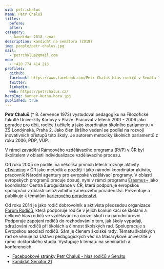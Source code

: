```yaml
---
uid: petr.chalus
name: Petr Chaluš
titles:
  before: 
  after:
category:
  - kandidat-2018-senat
description: kandidát na senátora (2018)
img: people/petr-chalus.jpg
mail:
  - petrchalus@gmail.com
mob:
  - +420 774 414 213
profiles:
  github:
  facebook: https://www.facebook.com/Petr-Chaluš-hlas-rodičů-v-Senátu-1500953270008675/
  twitter:
  linkedin:
  web: https://petrchalus.cz/
heroImg: banner-kutna-hora.jpg
published: true
---
```


**Petr Chaluš** (* 8. července 1973) vystudoval pedagogiku na Filozofické fakultě Univerzity Karlovy v Praze. Pracoval v letech 2001 - 2006 jako poradce pro děti, rodiče i učitele a jako koordinátor školního parlamentu v ZŠ Londýnská, Praha 2. Jako člen širšího vedení se podílel na rozvoji inovativních přístupů této školy. Je autorem metodiky školních parlamentů z roku 2006, PDP, VÚP.

V rámci zavádění Rámcového vzdělávacího programu (RVP) v ČR byl školitelem v oblasti individualizace vzdělávacího procesu.

Od roku 2005 se podílel na několika prvních letech rozvoje aktivity [eTwinning](https://forum-rodicu.webnode.cz/) v ČR jako metodik a později i jako národní koordinátor aktivity, pracovník Národní agentury pro evropské vzdělávací programy. V oblasti evropských programů pracuje dosud, nyní v rámci programu [Erasmus+](https://cs.wikipedia.org/wiki/Erasmus%2B) jako koordinátor Centra Euroguidance v ČR, která podporuje evropskou spolupráci v oblasti celoživotního kariérového poradenství. Prezentuje a publikuje k tématům [kariérového poradenství](https://cs.wikipedia.org/wiki/Kari%C3%A9rov%C3%A9_poradenstv%C3%AD).

Od roku 2014 je jako rodič dobrovolník a aktivista předsedou organizace [Fórum Rodičů](https://forum-rodicu.webnode.cz/), která podporuje rodiče v jejich komunikaci se školami a celkově hlas rodičů ve vzdělávání na úrovni škol i na národní úrovni. Podporuje zapojení rodičů do rozhodování o tom, jak školy vypadají, sdružování rodičů při školách a činnost školských rad. Spolupracuje s Evropskou asociací rodičů. Sám je členem školské rady. Tématu školských rad se věnuje na Ústavu pedagogických věd na Masarykově univerzitě v rámci doktorského studia. Vystupuje k tématu na seminářích a konferencích.

* [Facebookové stránky Petr Chaluš - hlas rodičů v Senátu](https://www.facebook.com/Petr-Chaluš-hlas-rodičů-v-Senátu-1500953270008675/)
* [kandidát Senátor 21](https://www.senator21.cz/kandidati/petr-chalus/)

